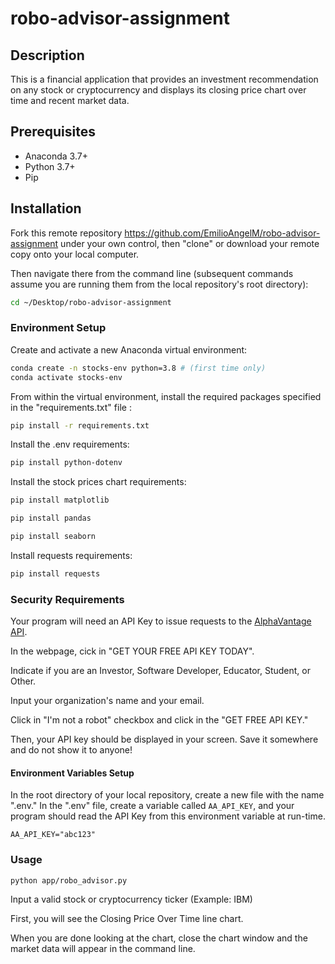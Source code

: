 # robo-advisor-assignment

## Description

This is a financial application that provides an investment recommendation on any stock or cryptocurrency and displays its closing price chart over time and recent market data.

## Prerequisites

  + Anaconda 3.7+
  + Python 3.7+
  + Pip

## Installation

Fork this remote repository https://github.com/EmilioAngelM/robo-advisor-assignment under your own control, then "clone" or download your remote copy onto your local computer.

Then navigate there from the command line (subsequent commands assume you are running them from the local repository's root directory):

```sh
cd ~/Desktop/robo-advisor-assignment
```
### Environment Setup

Create and activate a new Anaconda virtual environment:

```sh
conda create -n stocks-env python=3.8 # (first time only)
conda activate stocks-env
```

From within the virtual environment, install the required packages specified in the "requirements.txt" file :

```sh
pip install -r requirements.txt
```
Install the .env requirements:

```sh
pip install python-dotenv
```
Install the stock prices chart requirements:

```sh
pip install matplotlib
```

```sh
pip install pandas
```

```sh
pip install seaborn
```
Install requests requirements:

```sh
pip install requests
```


### Security Requirements

Your program will need an API Key to issue requests to the [AlphaVantage API](https://www.alphavantage.co). 

In the webpage, cick in "GET YOUR FREE API KEY TODAY". 

Indicate if you are an Investor, Software Developer, Educator, Student, or Other.

Input your organization's name and your email.

Click in "I'm not a robot" checkbox and click in the "GET FREE API KEY."

Then, your API key should be displayed in your screen. Save it somewhere and do not show it to anyone!

#### Environment Variables Setup

In the root directory of your local repository, create a new file with the name ".env." In the ".env" file, create a variable called `AA_API_KEY`, and your program should read the API Key from this environment variable at run-time.

```
AA_API_KEY="abc123"
```


### Usage

```sh
python app/robo_advisor.py
```

Input a valid stock or cryptocurrency ticker (Example: IBM)

First, you will see the Closing Price Over Time line chart.

When you are done looking at the chart, close the chart window and the market data will appear in the command line.


